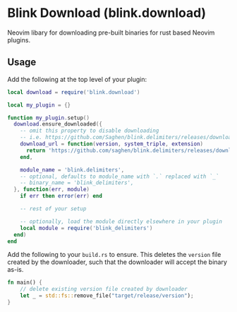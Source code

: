 # Blink Download (blink.download)

Neovim libary for downloading pre-built binaries for rust based Neovim plugins.

## Usage

Add the following at the top level of your plugin:

```lua
local download = require('blink.download')

local my_plugin = {}

function my_plugin.setup()
  download.ensure_downloaded({
    -- omit this property to disable downloading
    -- i.e. https://github.com/Saghen/blink.delimiters/releases/download/v0.1.0/x86_64-unknown-linux-gnu.so
    download_url = function(version, system_triple, extension)
      return 'https://github.com/saghen/blink.delimiters/releases/download/' .. version .. '/' .. system_triple .. extension
    end,

    module_name = 'blink.delimiters',
    -- optional, defaults to module_name with `.` replaced with `_`
    -- binary_name = 'blink_delimiters',
  }, function(err, module)
    if err then error(err) end

    -- rest of your setup

    -- optionally, load the module directly elsewhere in your plugin
    local module = require('blink_delimiters')
  end)
end
```


Add the following to your `build.rs` to ensure. This deletes the `version` file created by the downloader, such that the downloader will accept the binary as-is.

```rust
fn main() {
    // delete existing version file created by downloader
    let _ = std::fs::remove_file("target/release/version");
}
```
